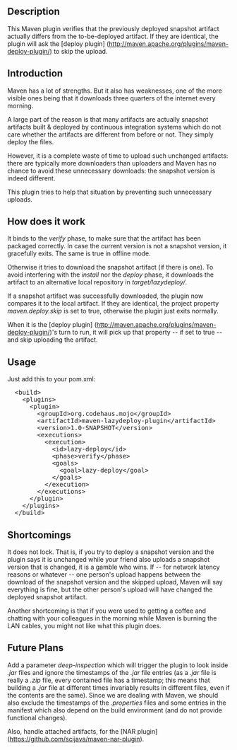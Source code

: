Description
-----------

This Maven plugin verifies that the previously deployed snapshot artifact
actually differs from the to-be-deployed artifact. If they are identical, the
plugin will ask the [deploy plugin]
(http://maven.apache.org/plugins/maven-deploy-plugin/) to skip the upload.

Introduction
------------

Maven has a lot of strengths. But it also has weaknesses, one of the more
visible ones being that it downloads three quarters of the internet every
morning.

A large part of the reason is that many artifacts are actually snapshot
artifacts built & deployed by continuous integration systems which do not care
whether the artifacts are different from before or not. They simply deploy the
files.

However, it is a complete waste of time to upload such unchanged artifacts:
there are typically more downloaders than uploaders and Maven has no chance to
avoid these unnecessary downloads: the snapshot version is indeed different.

This plugin tries to help that situation by preventing such unnecessary uploads.

How does it work
----------------

It binds to the _verify_ phase, to make sure that the artifact has been packaged
correctly. In case the current version is not a snapshot version, it gracefully
exits. The same is true in offline mode.

Otherwise it tries to download the snapshot artifact (if there is one).  To
avoid interfering with the _install_ nor the _deploy_ phase, it downloads the
artifact to an alternative local repository in _target/lazydeploy/_.

If a snapshot artifact was successfully downloaded, the plugin now compares it
to the local artifact. If they are identical, the project property
_maven.deploy.skip_ is set to true, otherwise the plugin just exits normally.

When it is the [deploy plugin]
(http://maven.apache.org/plugins/maven-deploy-plugin/)'s turn to run, it
will pick up that property -- if set to true -- and skip uploading the
artifact.

Usage
-----

Just add this to your pom.xml:

<pre>
  &lt;build&gt;
    &lt;plugins&gt;
      &lt;plugin&gt;
        &lt;groupId&gt;org.codehaus.mojo&lt;/groupId&gt;
        &lt;artifactId&gt;maven-lazydeploy-plugin&lt;/artifactId&gt;
        &lt;version&gt;1.0-SNAPSHOT&lt;/version&gt;
        &lt;executions&gt;
          &lt;execution&gt;
            &lt;id&gt;lazy-deploy&lt;/id&gt;
            &lt;phase&gt;verify&lt;/phase&gt;
            &lt;goals&gt;
              &lt;goal&gt;lazy-deploy&lt;/goal&gt;
            &lt;/goals&gt;
          &lt;/execution&gt;
        &lt;/executions&gt;
      &lt;/plugin&gt;
    &lt;/plugins&gt;
  &lt;/build&gt;
</pre>

Shortcomings
------------

It does not lock. That is, if you try to deploy a snapshot version and the
plugin says it is unchanged while your friend also uploads a snapshot version
that is changed, it is a gamble who wins. If -- for network latency reasons or
whatever -- one person's upload happens between the download of the snapshot
version and the skipped upload, Maven will say everything is fine, but the other
person's upload will have changed the deployed snapshot artifact.

Another shortcoming is that if you were used to getting a coffee and chatting
with your colleagues in the morning while Maven is burning the LAN cables, you
might not like what this plugin does.

Future Plans
------------

Add a parameter _deep-inspection_ which will trigger the plugin to look inside
_.jar_ files and ignore the timestamps of the _.jar_ file entries (as a _.jar_
file is really a _.zip_ file, every contained file has a timestamp; this means
that building a _.jar_ file at different times invariably results in different
files, even if the contents are the same). Since we are dealing with Maven, we
should also exclude the timestamps of the _.properties_ files and some entries
in the manifest which also depend on the build environment (and do not provide
functional changes).

Also, handle attached artifacts, for the [NAR plugin]
(https://github.com/scijava/maven-nar-plugin).
